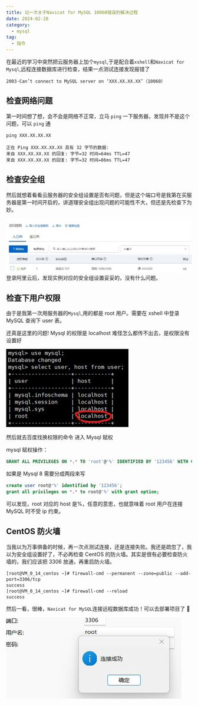 ```yaml
---
title: 记一次关于Navicat for MySQL 10060错误的解决过程
date: 2024-02-28
category:
  - mysql
tag:
  - 指令
---
```


在最近的学习中突然把云服务器上加个`mysql`,于是配合着`xshell`和`Navicat for Mysql`,远程连接数据库进行检查，结果一点测试连接发现报错了

```
2003-Can’t connect to MySQL server on ‘XXX.XX.XX.XX’（10060）
```

## 检查网络问题

第一时间想了想，会不会是网络不正常，立马 `ping` 一下服务器，发现并不是这个问题，可以 `ping` 通

```
ping XXX.XX.XX.XX

正在 Ping XXX.XX.XX.XX 具有 32 字节的数据:
来自 XXX.XX.XX.XX 的回复: 字节=32 时间=64ms TTL=47
来自 XXX.XX.XX.XX 的回复: 字节=32 时间=86ms TTL=47
```

## 检查安全组

然后就想着看看云服务器的安全组设置是否有问题，但是这个端口号是我第在买服务器是第一时间开启的，讲道理安全组出现问题的可能性不大，但还是先检查下为妙。

![](./image/屏幕截图%202024-02-28%20162146.jpg)
登录阿里云后，发现实例对应的安全组设置妥妥的，没有什么问题。

## 检查下用户权限

由于是我第一次用服务器的`Mysql`,用的都是 root 用户。需要在 xshell 中登录 MySQL 查询下 user 表。

还真是这里的问题! Mysql 的权限是 localhost 难怪怎么都传不出去，是权限没有设置好

![](./image/屏幕截图%202024-02-28%20162741.jpg)

然后就去百度找换权限的命令 进入 Mysql 赋权

mysql 赋权操作：

```sql
GRANT ALL PRIVILEGES ON *.* TO 'root'@'%' IDENTIFIED BY '123456' WITH GRANT OPTION;
```

如果是 Mysql 8 需要分成两段来写

```sql
create user root@'%' identified by '123456';
grant all privileges on *.* to root@'%' with grant option;
```

可以发现，root 对应的 host 是%，任意的意思，也就意味着 root 用户在连接 MySQL 时不受 ip 约束。

## CentOS 防火墙

当我以为万事俱备的时候，再一次点测试连接，还是连接失败。我还是疏忽了，我以为安全组设置好了，不必再检查 CentOS 的防火墙。其实是很有必要检查防火墙的，我们应该把 3306 放通，再重启防火墙。

```
[root@VM_0_14_centos ~]# firewall-cmd --permanent --zone=public --add-port=3306/tcp
success
[root@VM_0_14_centos ~]# firewall-cmd --reload
success
```

然后一看，很棒，`Navicat for MySQL`连接远程数据库成功！可以去部署项目了 🤩

![](./image/屏幕截图%202024-02-28%20164215.jpg)

